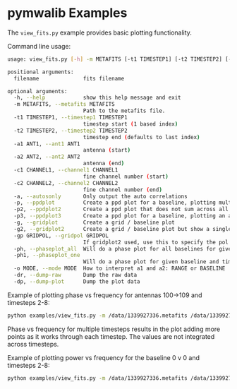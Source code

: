 # pymwalib Examples

The `view_fits.py` example provides basic plotting functionality.

Command line usage:

```bash
usage: view_fits.py [-h] -m METAFITS [-t1 TIMESTEP1] [-t2 TIMESTEP2] [-a1 ANT1] [-a2 ANT2] [-c1 CHANNEL1] [-c2 CHANNEL2] [-a] [-p] [-p2] [-g] [-g2] [-gp GRIDPOL] [-ph] [-ph1] -o MODE [-dr] [-dp] filename

positional arguments:
  filename              fits filename

optional arguments:
  -h, --help            show this help message and exit
  -m METAFITS, --metafits METAFITS
                        Path to the metafits file.
  -t1 TIMESTEP1, --timestep1 TIMESTEP1
                        timestep start (1 based index)
  -t2 TIMESTEP2, --timestep2 TIMESTEP2
                        timestep end (defaults to last index)
  -a1 ANT1, --ant1 ANT1
                        antenna (start)
  -a2 ANT2, --ant2 ANT2
                        antenna (end)
  -c1 CHANNEL1, --channel1 CHANNEL1
                        fine channel number (start)
  -c2 CHANNEL2, --channel2 CHANNEL2
                        fine channel number (end)
  -a, --autosonly       Only output the auto correlations
  -p, --ppdplot         Create a ppd plot for a baseline, plotting multiple timesteps 
  -p2, --ppdplot2       Create a ppd plot that does not sum across all baselines. ie it plots all baselines
  -p3, --ppdplot3       Create a ppd plot for a baseline, plotting an average of the power for each frequency
  -g, --gridplot        Create a grid / baseline plot
  -g2, --gridplot2      Create a grid / baseline plot but show a single pol (XX,XY,YX,YY) for each tile. Use gridpol to specify
  -gp GRIDPOL, --gridpol GRIDPOL
                        If gridplot2 used, use this to specify the pol. Default is 'XX'
  -ph, --phaseplot_all  Will do a phase plot for all baselines for given antennas and timesteps
  -ph1, --phaseplot_one
                        Will do a phase plot for given baseline and timesteps
  -o MODE, --mode MODE  How to interpret a1 and a2: RANGE or BASELINE
  -dr, --dump-raw       Dump the raw data
  -dp, --dump-plot      Dump the plot data
```

Example of plotting phase vs frequency for antennas 100->109 and timesteps 2-8:

```bash
python examples/view_fits.py -m /data/1339927336.metafits /data/1339927336_20220622100158_ch121_000.fits -a1 100 -a2 109 -t1 2 -t2 8 --mode=RANGE -ph
```

Phase vs frequency for multiple timesteps results in the plot adding more points as it works through each timestep. The values are not integrated across timesteps.

Example of plotting power vs frequency for the baseline 0 v 0 and timesteps 2-8:

```bash
python examples/view_fits.py -m /data/1339927336.metafits /data/1339927336_20220622100158_ch121_000.fits -a1 0 -a2 0 -t1 2 -t2 8 --mode=BASELINE -p
```
